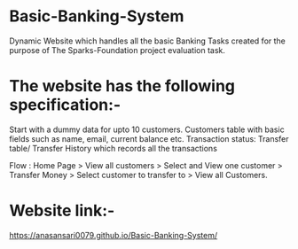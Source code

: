 # Basic-Banking-System 
Dynamic Website which handles all the basic Banking Tasks created for the purpose of The Sparks-Foundation project evaluation task.
# The website has the following specification:-
Start with a dummy data for upto 10 customers. Customers table with basic fields such as name, email, current balance etc. Transaction status: Transfer table/ Transfer History which records all the transactions

Flow : Home Page > View all customers > Select and View one customer > Transfer Money > Select customer to transfer to > View all Customers.
# Website link:-
https://anasansari0079.github.io/Basic-Banking-System/
